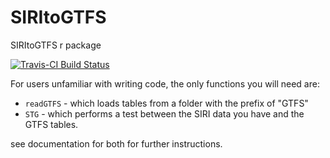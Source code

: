 # SIRItoGTFS
SIRItoGTFS r package

[![Travis-CI Build Status](https://travis-ci.org/bogind/SIRItoGTFS.svg?branch=master)](https://travis-ci.org/bogind/SIRItoGTFS)


For users unfamiliar with writing code, the only functions you will need are:   
* `readGTFS` - which loads tables from a folder with the prefix of "GTFS"   
* `STG` - which performs a test between the SIRI data you have and the GTFS tables.   
    
see documentation for both for further instructions.


